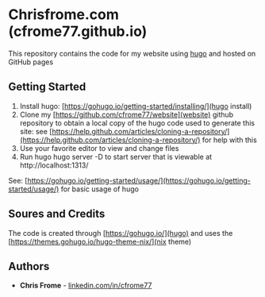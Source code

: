 # Chrisfrome.com (cfrome77.github.io)

This repository contains the code for my website using [hugo](https://gohugo.io/) and hosted on GitHub pages

## Getting Started

1. Install hugo: [https://gohugo.io/getting-started/installing/](hugo install)
2. Clone my [https://github.com/cfrome77/website](website) github repository to obtain a  local copy of the hugo code used to generate this site: see [https://help.github.com/articles/cloning-a-repository/](https://help.github.com/articles/cloning-a-repository/) for help with this
3. Use your favorite editor to view and change files
4. Run hugo hugo server -D to start server that is viewable at http://localhost:1313/

See: [https://gohugo.io/getting-started/usage/](https://gohugo.io/getting-started/usage/) for basic usage of hugo

## Soures and Credits

The code is created through [https://gohugo.io/](hugo) and uses the [https://themes.gohugo.io/hugo-theme-nix/](nix theme)

## Authors

* **Chris Frome** - [linkedin.com/in/cfrome77](https://linkedin.com/in/cfrome77)
